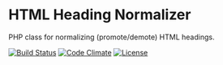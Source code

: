 # HTML Heading Normalizer
PHP class for normalizing (promote/demote) HTML headings.

[![Build Status](https://travis-ci.org/vikpe/php-normalize-headings.svg?branch=master)](https://travis-ci.org/vikpe/php-normalize-headings)
[![Code Climate](https://codeclimate.com/github/vikpe/php-normalize-headings/badges/gpa.svg)](https://codeclimate.com/github/vikpe/php-normalize-headings)
[![License](https://poser.pugx.org/vikpe/php-normalize-headings/license)](https://packagist.org/packages/vikpe/php-normalize-headings)
